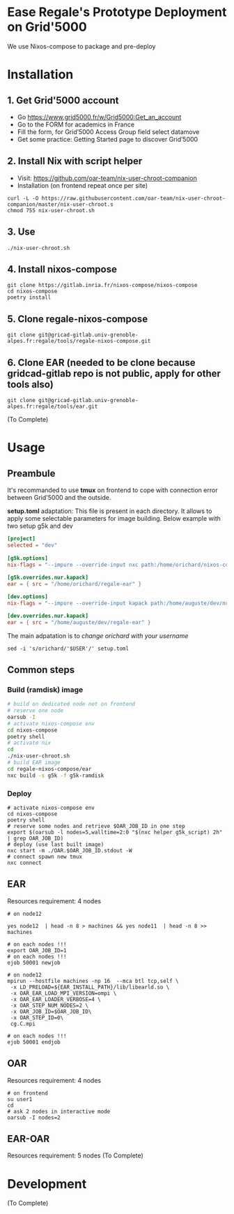
Ease Regale's Prototype Deployment on Grid'5000
============================================================

We use Nixos-compose to package and pre-deploy

# Installation

## 1. Get Grid'5000 account
 - Go https://www.grid5000.fr/w/Grid5000:Get_an_account
 - Go to the FORM for academics in France
 - Fill the form, for Grid’5000 Access Group field select datamove
 - Get some practice: 
   Getting Started page to discover Grid’5000
   
## 2. Install Nix with script helper
 - Visit: https://github.com/oar-team/nix-user-chroot-companion
 - Installation (on frontend repeat once per site)   
 ```
 curl -L -O https://raw.githubusercontent.com/oar-team/nix-user-chroot-companion/master/nix-user-chroot.s 
 chmod 755 nix-user-chroot.sh
```
## 3. Use

```
./nix-user-chroot.sh
```

## 4. Install nixos-compose
```
git clone https://gitlab.inria.fr/nixos-compose/nixos-compose
cd nixos-compose
poetry install
```

## 5. Clone regale-nixos-compose
```
git clone git@gricad-gitlab.univ-grenoble-alpes.fr:regale/tools/regale-nixos-compose.git
```

## 6. Clone EAR (needed to be clone because gridcad-gitlab repo is not public, apply for other tools also)
```
git clone git@gricad-gitlab.univ-grenoble-alpes.fr:regale/tools/ear.git
```

(To Complete)

# Usage

## Preambule 
It's recommanded to use **tmux** on frontend to cope with connection error between Grid'5000 and the outside.

**setup.toml** adaptation:
This file is present in each directory. It allows to apply some selectable parameters for image building.
Below example with two setup g5k and dev

```toml
[project]
selected = "dev"
        
[g5k.options]
nix-flags = "--impure --override-input nxc path:/home/orichard/nixos-compose/dev --override-input kapack path:/home/orichard/nur-kapack/ear"
          
[g5k.overrides.nur.kapack]
ear = { src = "/home/orichard/regale-ear" }

[dev.options]
nix-flags = "--impure --override-input kapack path:/home/auguste/dev/nur-kapack/ear"

[dev.overrides.nur.kapack]
ear = { src = "/home/auguste/dev/regale-ear" }
```

The main adpatation is to *change orichard with your username* 
```
sed -i 's/orichard/'$USER'/' setup.toml
```



## Common steps

### Build (ramdisk) image
```bash
# build on dedicated node not on frontend 
# reserve one node
oarsub -I
# activate nixos-compose env
cd nixos-compose
poetry shell
# activate nix
cd
./nix-user-chroot.sh
# build EAR image
cd regale-nixos-compose/ear
nxc build -s g5k -f g5k-ramdisk
```
### Deploy 

```
# activate nixos-compose env
cd nixos-compose
poetry shell
# reserve some nodes and retrieve $OAR_JOB_ID in one step
export $(oarsub -l nodes=5,walltime=2:0 "$(nxc helper g5k_script) 2h" | grep OAR_JOB_ID)
# deploy (use last built image)
nxc start -m ./OAR.$OAR_JOB_ID.stdout -W
# connect spawn new tmux
nxc connect
```

## EAR
Resources requirement: 4 nodes
```
# on node12

yes node12  | head -n 8 > machines && yes node11  | head -n 8 >> machines
   
# on each nodes !!!
export OAR_JOB_ID=1
# on each nodes !!!
ejob 50001 newjob

# on node12
mpirun --hostfile machines -np 16  --mca btl tcp,self \
 -x LD_PRELOAD=${EAR_INSTALL_PATH}/lib/libearld.so \
 -x OAR_EAR_LOAD_MPI_VERSION=ompi \
 -x OAR_EAR_LOADER_VERBOSE=4 \
 -x OAR_STEP_NUM_NODES=2 \
 -x OAR_JOB_ID=$OAR_JOB_ID\
 -x OAR_STEP_ID=0\
 cg.C.mpi

# on each nodes !!! 
ejob 50001 endjob
```
## OAR
Resources requirement: 4 nodes
```
# on frontend
su user1
cd
# ask 2 nodes in interactive mode
oarsub -I nodes=2
```

## EAR-OAR
Resources requirement: 5 nodes
(To Complete)

# Development
(To Complete)
